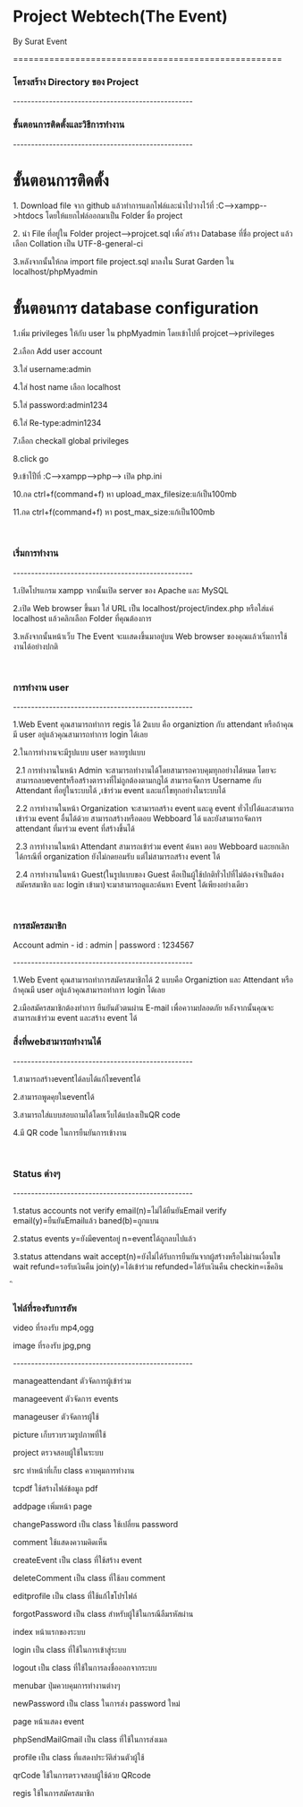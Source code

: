 ﻿<!DOCTYPE html>
<html>
<head>
<meta charset="utf-8">
<title></title>
</head>
<body>
<h1>Project Webtech(The Event)</h1>
<p>By Surat Event</p>
====================================================
<h3>โครงสร้าง Directory ของ Project</h3>
--------------------------------------------------
<h3>ขั้นตอนการติดตั้งและวิธีการทำงาน</h3>
--------------------------------------------------
<h1>ขั้นตอนการติดตั้ง</h1>
<p>1. Download file จาก github แล้วทำการแตกไฟล์และนำไปวางไว้ที่ :C-->xampp-->htdocs โดยให้แยกไฟล์ออกมาเป็น Folder ชื่อ project </p>
<p>2. นำ File ที่อยู่ใน Folder project-->projcet.sql เพื่อ ้สร้าง Database ที่ชื่อ project แล้วเลือก Collation เป็น UTF-8-general-ci</p>
<p>3.หลังจากนั้นให้กด import file project.sql มาลงใน Surat Garden ใน localhost/phpMyadmin</p>

<h1>ขั้นตอนการ database configuration</h1>
<p>1.เพิ่ม privileges ให้กับ user ใน phpMyadmin โดยเข้าไปที่ projcet-->privileges</P>
<p>2.เลือก  Add user account </p>
<p>3.ใส่ username:admin </p>
<p>4.ใส่ host name เลือก localhost</p>
<p>5.ใส่ password:admin1234</p>
<p>6.ใส่ Re-type:admin1234</P>
<p>7.เลือก checkall global privileges</p>
<p>8.click go</p>
<p>9.เข้าไปืที่ :C-->xampp-->php--> เปิด php.ini </p>
<p>10.กด ctrl+f(command+f) หา upload_max_filesize:แก้เป็น100mb</p>
<p>11.กด ctrl+f(command+f) หา post_max_size:แก้เป็น100mb</p>
<br>


<h3>เริ่มการทำงาน</h3>
--------------------------------------------------
<p>1.เปิดโปรแกรม xampp จากนั้นเปิด server ของ Apache และ MySQL </p>
<p>2.เปิด Web browser ขึ้นมา ใส่ URL เป็น localhost/project/index.php   หรือใส่แค่ localhost แล้วคลิกเลือก Folder ที่คุณต้องการ </p>
<p>3.หลังจากนั้นหน้าเว็บ The Event จะแเสดงขึ้นมาอยู่บน Web browser ของคุณแล้วเริ่มการใช้งานได้อย่างปกติ</p>
<br>


<h3>การทำงาน user </h3>
--------------------------------------------------
<p>1.Web Event คุณสามารถทำการ regis ได้ 2แบบ คือ organiztion กับ attendant หรือถ้าคุณมี user อยู่แล้วคุณสามารถทำการ login ได้เลย</p>
<p>2.ในการทำงานจะมีรูปแบบ user หลายรูปแบบ
  <p style="margin-left:5px"> 2.1 การทำงานในหน้า Admin จะสามารถทำงานได้โดยสามารถควบคุมทุกอย่างได้หมด โดยจะสามารถลบeventหรือสร้างตารางที่ไม่ถูกต้องตามกฎได้ สามารถจัดการ Username กับ  Attendant ที่อยู่ในระบบได้ ,เข้าร่วม event และแก้ไขทุกอย่างในระบบได้</p>
  <p style="margin-left:5px"> 2.2 การทำงานในหน้า Organization จะสามารถสร้าง event และดู event ทั่วไปได้และสามารถเข้าร่วม event อื่นได้ด้วย สามารถสร้างหรือตอบ Webboard ได้ และยังสามารถจัดการ attendant ที่มาร่วม event ที่สร้างขึ้นได้</p>
  <p style="margin-left:5px"> 2.3 การทำงานในหน้า Attendant สามารถเข้าร่วม event ค้นหา ตอบ Webboard และยกเลิกได้กรณีที่ organization ยังไม่กดยอมรับ แต่ไม่สามารถสร้าง event ได้ </p>
  <p style="margin-left:5px"> 2.4 การทำงานในหน้า Guest(ในรูปแบบของ Guest คือเป็นผู้ใช้ปกติทั่วไปที่ไม่ต้องจำเป็นต้องสมัครสมาชิก และ login เข้ามา)จะมาสามารถดูและค้นหา Event ได้เพียงอย่างเดียว</p>


<br>
<h3>การสมัครสมาชิก</h3>
<p>Account admin - id : admin | password : 1234567</p>
--------------------------------------------------
<p>1.Web Event คุณสามารถทำการสมัครสมาชิกได้ 2 แบบคือ Organiztion และ Attendant หรือถ้าคุณมี user อยู่แล้วคุณสามารถทำการ login ได้เลย
<p>2.เมือสมัครสมาชิกต้องทำการ ยืนยันตัวตนผ่าน E-mail เพื่อความปลอดภัย หลังจากนั้นคุณจะสามารถเข้าร่วม event และสร้าง event ได้
<br>
<h3>สิ่งที่webสามารถทำงานได้</h3>
--------------------------------------------------
<p>1.สามารถสร้างeventได้ลบได้แก้ไขeventได้</p>
<p>2.สามารถพูดคุยในeventได้</p>
<p>3.สามารถใส่แบบสอบถามได้โดยเว็บได้แปลงเป็นQR code</p>
<p>4.มี QR code ในการยืนยันการเข้างาน</p>
<br>
<h3>Status ต่างๆ</h3>
--------------------------------------------------
<p>1.status accounts not verify email(n)=ไม่ได้ยืนยันEmail verify email(y)=ยืนยันEmailแล้ว baned(b)=ถูกแบน</p>
<p>2.status events y=ยังมีeventอยู่ n=eventได้ถูกลบไปแล้ว</p>
<p>3.status attendans wait accept(n)=ยังไม่ได้รับการยืนยันจากผู้สร้างหรือไม่ผ่านเงื่อนไข  wait refund=รอรับเงินคืน join(y)=ได้เข้าร่วม refunded=ได้รับเงินคืน checkin=เช็คอิน</p>
ิ<br>
<h3>ไฟล์ที่รองรับการอัพ</h3>
<p>video ที่รองรับ mp4,ogg </p>
<p>image ที่รองรับ jpg,png</p>
--------------------------------------------------
<p>manageattendant ตัวจัดการผู้เข้าร่วม</p>
<p>manageevent ตัวจัดการ events</p>
<p>manageuser ตัวจัดการผู้ใช้</p>
<p>picture เก็บรวบรวมรูปภาพที่ใช้</p>
<p>project ตรวจสอบผู้ใช้ในระบบ</p>
<p>src ทำหน้าที่เก็บ class ควบคุมการทำงาน</p>
<p>tcpdf ใช้สร้างไฟล์ข้อมูล pdf</p>
<p>addpage เพิ่มหน้า page</p>
<p>changePassword เป็น class ใช้เปลี่ยน password</p>
<p>comment ใช้แสดงความคิดเห็น</p>
<p>createEvent เป็น class ที่ใช้สร้าง event</p>
<p>deleteComment เป็น class ที่ใช้ลบ comment</p>
<p>editprofile เป็น class ที่ใช้แก้ไขโปรไฟล์</p>
<p>forgotPassword เป็น class สำหรับผู้ใช้ในกรณีลืมรหัสผ่าน</p>
<p>index หน้าแรกของระบบ</p>
<p>login เป็น class ที่ใช้ในการเข้าสู่ระบบ</p>
<p>logout เป็น class ที่ใช้ในการลงชื่อออกจากระบบ</p>
<p>menubar ปุ่มควบคุมการทำงานต่างๆ</p>
<p>newPassword เป็น class ในการส่ง password ใหม่</p>
<p>page หน้าแสดง event</p>
<p>phpSendMailGmail เป็น class ที่ใช้ในการส่งเมล</p>
<p>profile เป็น class ที่แสดงประวัติส่วนตัวผู้ใช้</p>
<p>qrCode ใช้ในการตรวจสอบผู้ใช้ด้วย QRcode</p>
<p>regis ใช้ในการสมัครสมาชิก</p>

</body>
</html>
